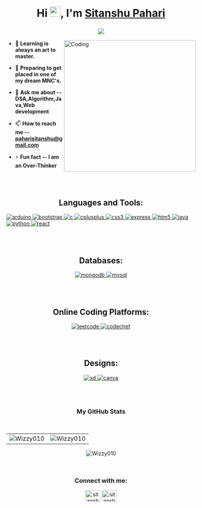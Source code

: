 <h1 align="center">Hi <img src="https://media.giphy.com/media/hvRJCLFzcasrR4ia7z/giphy.gif" width="28">, I'm <a href="https://www.linkedin.com/in/sitanshu-pahari-9071541bb" target="_blank">Sitanshu Pahari</a></h1>
<h3 align="center"> <img src="https://readme-typing-svg.herokuapp.com?font=Inconsolata&color=EAF715&width=350&lines=A+Techie+with+a+Passion+for+Java" /> </h3>

<img align="right" alt="Coding"  width="350" src = "https://camo.githubusercontent.com/cae12fddd9d6982901d82580bdf321d81fb299141098ca1c2d4891870827bf17/68747470733a2f2f6d69726f2e6d656469756d2e636f6d2f6d61782f313336302f302a37513379765349765f7430696f4a2d5a2e676966">


- 🦾 **Learning is always an art to master.**

- 🏢 **Preparing to get placed in one of my dream MNC's.**

- 💬 **Ask me about -- DSA,Algorithm,Java,Web development**

- 📫 **How to reach me -- paharisitanshu@gmail.com**

- ⚡ **Fun fact -- I am an Over-Thinker**



<br>
<br>

<div>

<h2 align="center">Languages and Tools:</h2>
<p align="left"> 
 <a href="https://www.arduino.cc/" target="_blank" rel="noreferrer"> <img src="https://img.shields.io/badge/-Arduino-00979D?style=for-the-badge&logo=Arduino&logoColor=white" alt="arduino" /> </a>
 <a href="https://getbootstrap.com" target="_blank" rel="noreferrer"> <img src="https://img.shields.io/badge/bootstrap-%23563D7C.svg?style=for-the-badge&logo=bootstrap&logoColor=white" alt="bootstrap"/> </a>
 <a href="https://www.cprogramming.com/" target="_blank" rel="noreferrer"> <img src="https://img.shields.io/badge/c-%2300599C.svg?style=for-the-badge&logo=c&logoColor=white" alt="c"/> </a> 
 <a href="https://www.w3schools.com/cpp/" target="_blank" rel="noreferrer"> <img src="https://img.shields.io/badge/c++-%2300599C.svg?style=for-the-badge&logo=c%2B%2B&logoColor=white" alt="cplusplus"/> </a> 
 <a href="https://www.w3schools.com/css/" target="_blank" rel="noreferrer"> <img src="https://img.shields.io/badge/tailwindcss-%2338B2AC.svg?style=for-the-badge&logo=tailwind-css&logoColor=white" alt="css3"/> </a> 
 <a href="https://expressjs.com" target="_blank" rel="noreferrer"> <img src="https://img.shields.io/badge/express.js-%23404d59.svg?style=for-the-badge&logo=express&logoColor=%2361DAFB" alt="express"/> 
 </a> <a href="https://www.w3.org/html/" target="_blank" rel="noreferrer"> <img src="https://img.shields.io/badge/html5-%23E34F26.svg?style=for-the-badge&logo=html5&logoColor=whiteg" alt="htm5"/> </a> 
 <a href="https://www.java.com" target="_blank" rel="noreferrer"> <img src="https://img.shields.io/badge/java-%23ED8B00.svg?style=for-the-badge&logo=java&logoColor=white" alt="java"/> </a> 
 <a href="https://www.python.org" target="_blank" rel="noreferrer"> <img src="https://img.shields.io/badge/python-3670A0?style=for-the-badge&logo=python&logoColor=ffdd54" alt="python"/> </a> 
 <a href="https://reactjs.org/" target="_blank" rel="noreferrer"> <img src="https://img.shields.io/badge/react-%2320232a.svg?style=for-the-badge&logo=react&logoColor=%2361DAFB" alt="react" /> </a> 
 </p> </div>
 <br>
 <br>
 <h2 align="center"> Databases:</h2>
 <p align="center">
<a href="https://www.mongodb.com/" target="_blank" rel="noreferrer"> <img src="https://img.shields.io/badge/MongoDB-%234ea94b.svg?style=for-the-badge&logo=mongodb&logoColor=white" alt="mongodb"/> </a> 
 <a href="https://www.mysql.com/" target="_blank" rel="noreferrer"> <img src="https://img.shields.io/badge/mysql-%2300f.svg?style=for-the-badge&logo=mysql&logoColor=white" alt="mysql"/> </a> 
</p>
<br>
<br>
<h2 align="center"> Online Coding Platforms:</h2>
 <p align="center">
<a href="https://leetcode.com/" target="_blank" rel="noreferrer"> <img src="https://img.shields.io/badge/LeetCode-000000?style=for-the-badge&logo=LeetCode&logoColor=#d16c06" alt="leetcode"/> </a> 
 <a href="" target="_blank" rel="noreferrer"> <img src="https://img.shields.io/badge/CodeChef-%23964B00.svg?style=for-the-badge&logo=CodeChef&logoColor=white" alt="codechef"/> </a> 
</p>
<br>
<br>
<h2 align="center"> Designs:</h2>
 <p align="center">
<a href="https://www.adobe.com/products/xd.html" target="_blank" rel="noreferrer"> <img src="https://img.shields.io/badge/Adobe%20XD-470137?style=for-the-badge&logo=Adobe%20XD&logoColor=#FF61F6" alt="xd"/> </a>
 <a href="https://www.googleadservices.com/pagead/aclk?sa=L&ai=DChcSEwi5_bOt-Yj3AhVCD3IKHc6QCL8YABAAGgJzZg&ohost=www.google.com&cid=CAESa-D24X8FF9Q5hEC06Sx9j5vzRLta_IYW5KUZ6U1rIBzWYb496jIUyHdbs-xMGEwqXjOZNWp9T7W2SiVJcB_O1AJxpNzjOItR_a7HTDKNFxr1_6Ox7i0jZO24SBBucgq_jOoanQ61TMul3cLf&sig=AOD64_09lKU6uMfxJVtO02VgqhvecTM32w&q&adurl&ved=2ahUKEwjB-qyt-Yj3AhVuzTgGHbT4BUIQ0Qx6BAgDEAE" target="_blank" rel="noreferrer"> <img src="https://img.shields.io/badge/Canva-%2300C4CC.svg?style=for-the-badge&logo=Canva&logoColor=white" alt="canva"/> </a>
</p>
<br>
<br>
<h3 align="center">My GitHub Stats </h3>
  <table>
    <tr>
      <td><img src="https://github-readme-stats.vercel.app/api?username=Wizzy010&show_icons=true&theme=dark&locale=en" alt="Wizzy010" /></td>&nbsp&nbsp
      <td><img src="https://github-readme-stats.vercel.app/api/top-langs?username=Wizzy010&show_icons=true&theme=dark&locale=en&layout=compact" alt="Wizzy010" /> </td>
    </tr>
  </table>
  
  <div>
 <p align="center">
    <a> <img src="https://github-readme-streak-stats.herokuapp.com/?user=Wizzy010&" alt="Wizzy010" /></a>
  </p>
</div>

<br>


<h3 align="center">Connect with me:</h3>
<p align="center">
<a href="https://www.linkedin.com/in/sitanshu-pahari-9071541bb" target="blank"><img align="center" src="https://raw.githubusercontent.com/rahuldkjain/github-profile-readme-generator/master/src/images/icons/Social/linked-in-alt.svg" alt="sitanshu pahari" height="30" width="40" /></a>
<a href="https://m.facebook.com/sitanshu.andreaspahari" target="blank"><img align="center" src="https://raw.githubusercontent.com/rahuldkjain/github-profile-readme-generator/master/src/images/icons/Social/facebook.svg" alt="sitanshu pahari" height="30" width="40" /></a>

</p>
